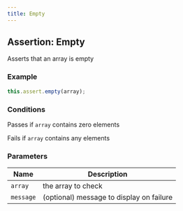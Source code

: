 ```yaml
---
title: Empty
---
```


## Assertion: Empty

Asserts that an array is empty

### Example

```ts
this.assert.empty(array);
```

### Conditions

Passes if `array` contains zero elements

Fails if `array` contains any elements

### Parameters

| Name | Description |
|---|---|
| `array` | the array to check |
| `message` | (optional) message to display on failure |